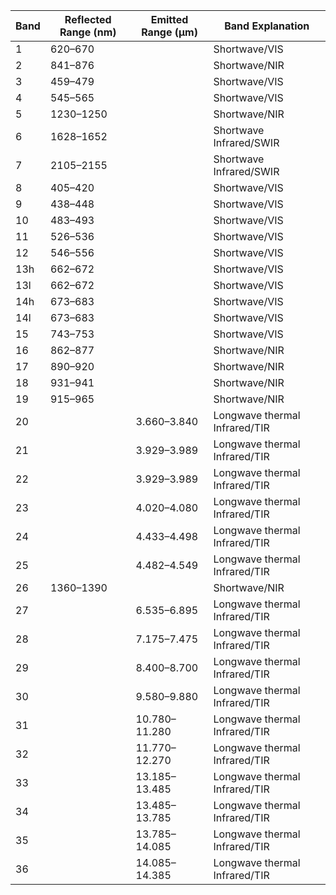 | Band | Reflected Range (nm) | Emitted Range (µm) | Band Explanation              |
| ---- | -------------------- | ------------------ | ----------------------------- |
| 1    | 620–670              |                    | Shortwave/VIS                 |
| 2    | 841–876              |                    | Shortwave/NIR                 |
| 3    | 459–479              |                    | Shortwave/VIS                 |
| 4    | 545–565              |                    | Shortwave/VIS                 |
| 5    | 1230–1250            |                    | Shortwave/NIR                 |
| 6    | 1628–1652            |                    | Shortwave Infrared/SWIR       |
| 7    | 2105–2155            |                    | Shortwave Infrared/SWIR       |
| 8    | 405–420              |                    | Shortwave/VIS                 |
| 9    | 438–448              |                    | Shortwave/VIS                 |
| 10   | 483–493              |                    | Shortwave/VIS                 |
| 11   | 526–536              |                    | Shortwave/VIS                 |
| 12   | 546–556              |                    | Shortwave/VIS                 |
| 13h  | 662–672              |                    | Shortwave/VIS                 |
| 13l  | 662–672              |                    | Shortwave/VIS                 |
| 14h  | 673–683              |                    | Shortwave/VIS                 |
| 14l  | 673–683              |                    | Shortwave/VIS                 |
| 15   | 743–753              |                    | Shortwave/VIS                 |
| 16   | 862–877              |                    | Shortwave/NIR                 |
| 17   | 890–920              |                    | Shortwave/NIR                 |
| 18   | 931–941              |                    | Shortwave/NIR                 |
| 19   | 915–965              |                    | Shortwave/NIR                 |
| 20   |                      | 3.660–3.840        | Longwave thermal Infrared/TIR |
| 21   |                      | 3.929–3.989        | Longwave thermal Infrared/TIR |
| 22   |                      | 3.929–3.989        | Longwave thermal Infrared/TIR |
| 23   |                      | 4.020–4.080        | Longwave thermal Infrared/TIR |
| 24   |                      | 4.433–4.498        | Longwave thermal Infrared/TIR |
| 25   |                      | 4.482–4.549        | Longwave thermal Infrared/TIR |
| 26   | 1360–1390            |                    | Shortwave/NIR                 |
| 27   |                      | 6.535–6.895        | Longwave thermal Infrared/TIR |
| 28   |                      | 7.175–7.475        | Longwave thermal Infrared/TIR |
| 29   |                      | 8.400–8.700        | Longwave thermal Infrared/TIR |
| 30   |                      | 9.580–9.880        | Longwave thermal Infrared/TIR |
| 31   |                      | 10.780–11.280      | Longwave thermal Infrared/TIR |
| 32   |                      | 11.770–12.270      | Longwave thermal Infrared/TIR |
| 33   |                      | 13.185–13.485      | Longwave thermal Infrared/TIR |
| 34   |                      | 13.485–13.785      | Longwave thermal Infrared/TIR |
| 35   |                      | 13.785–14.085      | Longwave thermal Infrared/TIR |
| 36   |                      | 14.085–14.385      | Longwave thermal Infrared/TIR |